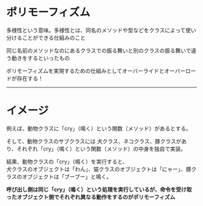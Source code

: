 # ポリモーフィズム

多様性という意味。多様性とは、同名のメソッドや型などをクラスによって使い分けることができる仕組みのこと

同じ名前のメソッドなのにあるクラスでの振る舞いと別のクラスの振る舞いで違う動きをするといったもの

ポリモーフィズムを実現するための仕組みとしてオーバーライドとオーバーロードが存在する！

---
# イメージ
例えば、動物クラスに「cry」（鳴く）という関数（メソッド）があるとする。

そして、動物クラスのサブクラスには 犬クラス、ネコクラス、豚クラスがあり、それぞれ「cry」（鳴く）という関数（メソッド）の中身を独自で実装。

結果、動物クラスの「cry」（鳴く）を実行すると、   
犬クラスのオブジェクトは「わん」、猫クラスのオブジェクトは「にゃー」、豚クラスのオブジェクトは「ブーブー」と鳴く。

**呼び出し側は同じ「cry」（鳴く）という処理を実行しているが、命令を受け取ったオブジェクト側でそれぞれ異なる動作をするのがポリモーフィズム**

